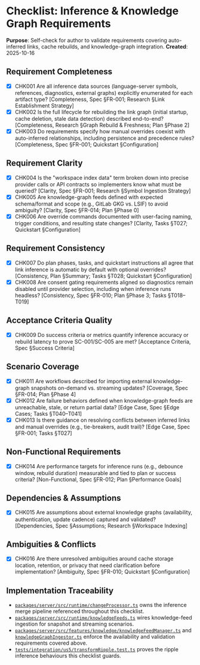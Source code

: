 # Checklist: Inference & Knowledge Graph Requirements

**Purpose**: Self-check for author to validate requirements covering auto-inferred links, cache rebuilds, and knowledge-graph integration.
**Created**: 2025-10-16

## Requirement Completeness
- [x] CHK001 Are all inference data sources (language-server symbols, references, diagnostics, external graphs) explicitly enumerated for each artifact type? [Completeness, Spec §FR-001; Research §Link Establishment Strategy]
- [x] CHK002 Is the full lifecycle for rebuilding the link graph (initial startup, cache deletion, stale data detection) described end-to-end? [Completeness, Research §Graph Rebuild & Freshness; Plan §Phase 2]
- [x] CHK003 Do requirements specify how manual overrides coexist with auto-inferred relationships, including persistence and precedence rules? [Completeness, Spec §FR-001; Quickstart §Configuration]

## Requirement Clarity
- [x] CHK004 Is the "workspace index data" term broken down into precise provider calls or API contracts so implementers know what must be queried? [Clarity, Spec §FR-001; Research §Symbol Ingestion Strategy]
- [x] CHK005 Are knowledge-graph feeds defined with expected schema/format and scope (e.g., GitLab GKG vs. LSIF) to avoid ambiguity? [Clarity, Spec §FR-014; Plan §Phase 0]
- [x] CHK006 Are override commands documented with user-facing naming, trigger conditions, and resulting state changes? [Clarity, Tasks §T027; Quickstart §Configuration]

## Requirement Consistency
- [x] CHK007 Do plan phases, tasks, and quickstart instructions all agree that link inference is automatic by default with optional overrides? [Consistency, Plan §Summary; Tasks §T028; Quickstart §Configuration]
- [x] CHK008 Are consent gating requirements aligned so diagnostics remain disabled until provider selection, including when inference runs headless? [Consistency, Spec §FR-010; Plan §Phase 3; Tasks §T018–T019]

## Acceptance Criteria Quality
- [x] CHK009 Do success criteria or metrics quantify inference accuracy or rebuild latency to prove SC-001/SC-005 are met? [Acceptance Criteria, Spec §Success Criteria]

## Scenario Coverage
- [x] CHK011 Are workflows described for importing external knowledge-graph snapshots on-demand vs. streaming updates? [Coverage, Spec §FR-014; Plan §Phase 4]
- [x] CHK012 Are failure behaviors defined when knowledge-graph feeds are unreachable, stale, or return partial data? [Edge Case, Spec §Edge Cases; Tasks §T040–T041]
- [x] CHK013 Is there guidance on resolving conflicts between inferred links and manual overrides (e.g., tie-breakers, audit trail)? [Edge Case, Spec §FR-001; Tasks §T027]

## Non-Functional Requirements
- [x] CHK014 Are performance targets for inference runs (e.g., debounce window, rebuild duration) measurable and tied to plan or success criteria? [Non-Functional, Spec §FR-012; Plan §Performance Goals]

## Dependencies & Assumptions
- [x] CHK015 Are assumptions about external knowledge graphs (availability, authentication, update cadence) captured and validated? [Dependencies, Spec §Assumptions; Research §Workspace Indexing]

## Ambiguities & Conflicts
- [x] CHK016 Are there unresolved ambiguities around cache storage location, retention, or privacy that need clarification before implementation? [Ambiguity, Spec §FR-010; Quickstart §Configuration]

## Implementation Traceability
- [`packages/server/src/runtime/changeProcessor.ts`](/packages/server/src/runtime/changeProcessor.ts) owns the inference merge pipeline referenced throughout this checklist.
- [`packages/server/src/runtime/knowledgeFeeds.ts`](/packages/server/src/runtime/knowledgeFeeds.ts) wires knowledge-feed ingestion for snapshot and streaming scenarios.
- [`packages/server/src/features/knowledge/knowledgeFeedManager.ts`](/packages/server/src/features/knowledge/knowledgeFeedManager.ts) and [`knowledgeGraphIngestor.ts`](/packages/server/src/features/knowledge/knowledgeGraphIngestor.ts) enforce the availability and validation requirements covered above.
- [`tests/integration/us5/transformRipple.test.ts`](/tests/integration/us5/transformRipple.test.ts) proves the ripple inference behaviours this checklist guards.
